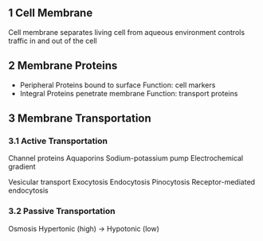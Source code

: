 ## 1 Cell Membrane
Cell membrane separates living cell from aqueous environment
controls traffic in and out of the cell

## 2 Membrane Proteins
- Peripheral Proteins
    bound to surface
    Function: cell markers
- Integral Proteins
    penetrate membrane
    Function: transport proteins

## 3 Membrane Transportation
### 3.1 Active Transportation
Channel proteins
Aquaporins
Sodium-potassium pump
Electrochemical gradient

Vesicular transport
Exocytosis
Endocytosis
Pinocytosis
Receptor-mediated endocytosis

### 3.2 Passive Transportation
Osmosis
Hypertonic (high) -> Hypotonic (low)
